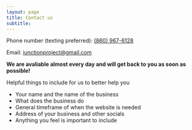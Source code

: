 ```yaml
---
layout: page
title: Contact us
subtitle:
---
```



Phone number (texting preferred): [(860) 967-6128](tel:+1-860-967-6128)

Email: [iunctionproject@gmail.com](mailto:iunctionproject@gmail.com)

**We are avaliable almost every day and will get back to you as soon as possible!**


Helpful things to include for us to better help you
- Your name and the name of the business
- What does the business do 
- General timeframe of when the website is needed
- Address of your business and other socials
- Anything you feel is important to include